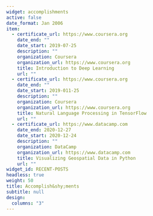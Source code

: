 ```yaml
---
widget: accomplishments
active: false
date_format: Jan 2006
item:
  - certificate_url: https://www.coursera.org
    date_end: ""
    date_start: 2019-07-25
    description: ""
    organization: Coursera
    organization_url: https://www.coursera.org
    title: Introduction to Deep Learning
    url: ""
  - certificate_url: https://www.coursera.org
    date_end: ""
    date_start: 2019-011-25
    description: ""
    organization: Coursera
    organization_url: https://www.coursera.org
    title: Natural Language Processing in TensorFlow
    url: ""
  - certificate_url: https://www.datacamp.com
    date_end: 2020-12-27
    date_start: 2020-12-24
    description: ""
    organization: DataCamp
    organization_url: https://www.datacamp.com
    title: Visualizing Geospatial Data in Python
    url: ""
widget_id: RECENT-POSTS
headless: true
weight: 50
title: Accomplish&shy;ments
subtitle: null
design:
  columns: "3"
---
```

